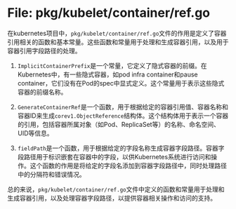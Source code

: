 # File: pkg/kubelet/container/ref.go

在kubernetes项目中，`pkg/kubelet/container/ref.go`文件的作用是定义了容器引用相关的函数和基本常量。这些函数和常量用于处理和生成容器引用，以及用于容器引用字段路径的处理。

1. `ImplicitContainerPrefix`是一个常量，它定义了隐式容器的前缀。在Kubernetes中，有一些隐式容器，如pod infra container和pause container，它们没有在Pod的spec中显式定义。这个常量用于表示这些隐式容器的前缀名称。

2. `GenerateContainerRef`是一个函数，用于根据给定的容器引用值、容器名称和容器ID来生成`corev1.ObjectReference`结构体。这个结构体用于表示一个容器的引用，包括容器所属对象（如Pod、ReplicaSet等）的名称、命名空间、UID等信息。

3. `fieldPath`是一个函数，用于根据给定的字段名称生成容器字段路径。容器字段路径用于标识嵌套在容器中的字段，以供Kubernetes系统进行访问和操作。这个函数的作用是将给定的字段名添加到容器字段路径中，同时处理路径中的分隔符和错误情况。

总的来说，`pkg/kubelet/container/ref.go`文件中定义的函数和常量用于处理和生成容器引用，以及处理容器字段路径，以提供容器相关操作和访问的支持。

